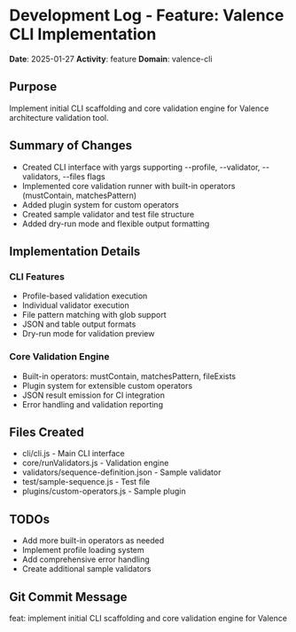 # Development Log - Feature: Valence CLI Implementation
**Date**: 2025-01-27
**Activity**: feature
**Domain**: valence-cli

## Purpose
Implement initial CLI scaffolding and core validation engine for Valence architecture validation tool.

## Summary of Changes
- Created CLI interface with yargs supporting --profile, --validator, --validators, --files flags
- Implemented core validation runner with built-in operators (mustContain, matchesPattern)
- Added plugin system for custom operators
- Created sample validator and test file structure
- Added dry-run mode and flexible output formatting

## Implementation Details
### CLI Features
- Profile-based validation execution
- Individual validator execution
- File pattern matching with glob support
- JSON and table output formats
- Dry-run mode for validation preview

### Core Validation Engine
- Built-in operators: mustContain, matchesPattern, fileExists
- Plugin system for extensible custom operators
- JSON result emission for CI integration
- Error handling and validation reporting

## Files Created
- cli/cli.js - Main CLI interface
- core/runValidators.js - Validation engine
- validators/sequence-definition.json - Sample validator
- test/sample-sequence.js - Test file
- plugins/custom-operators.js - Sample plugin

## TODOs
- Add more built-in operators as needed
- Implement profile loading system
- Add comprehensive error handling
- Create additional sample validators

## Git Commit Message
feat: implement initial CLI scaffolding and core validation engine for Valence